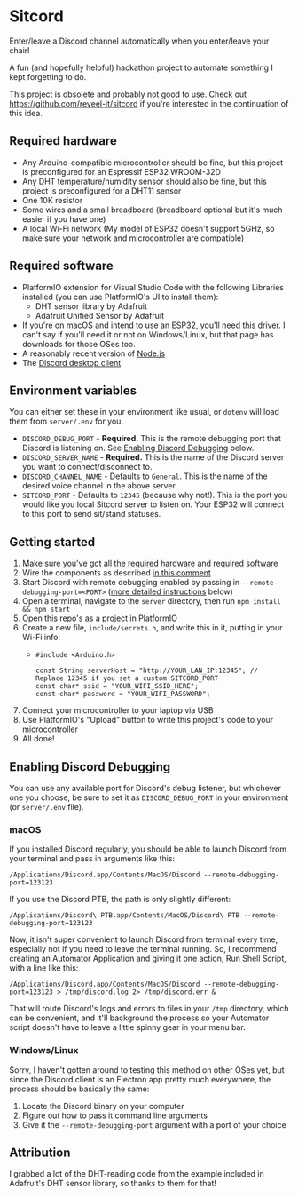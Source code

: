 Sitcord
===

Enter/leave a Discord channel automatically when you enter/leave your chair!

A fun (and hopefully helpful) hackathon project to automate something I kept forgetting to do.

This project is obsolete and probably not good to use. Check out https://github.com/reveel-it/sitcord if you're interested in the continuation of this idea.


## Required hardware

 - Any Arduino-compatible microcontroller should be fine, but this project is preconfigured for an Espressif ESP32 WROOM-32D
 - Any DHT temperature/humidity sensor should also be fine, but this project is preconfigured for a DHT11 sensor
 - One 10K resistor
 - Some wires and a small breadboard (breadboard optional but it's much easier if you have one)
 - A local Wi-Fi network (My model of ESP32 doesn't support 5GHz, so make sure your network and microcontroller are compatible)


## Required software

 - PlatformIO extension for Visual Studio Code with the following Libraries installed (you can use PlatformIO's UI to install them):
   - DHT sensor library by Adafruit
   - Adafruit Unified Sensor by Adafruit
 - If you're on macOS and intend to use an ESP32, you'll need [this driver](https://www.silabs.com/products/development-tools/software/usb-to-uart-bridge-vcp-drivers). I can't say if you'll need it or not on Windows/Linux, but that page has downloads for those OSes too.
 - A reasonably recent version of [Node.js](https://nodejs.org/en/)
 - The [Discord desktop client](https://discordapp.com/download)


## Environment variables

You can either set these in your environment like usual, or `dotenv` will load them from `server/.env` for you.
 - `DISCORD_DEBUG_PORT` - **Required.** This is the remote debugging port that Discord is listening on. See [Enabling Discord Debugging](#enabling-discord-debugging) below.
 - `DISCORD_SERVER_NAME` - **Required.** This is the name of the Discord server you want to connect/disconnect to.
 - `DISCORD_CHANNEL_NAME` - Defaults to `General`. This is the name of the desired voice channel in the above server.
 - `SITCORD_PORT` - Defaults to `12345` (because why not!). This is the port you would like you local Sitcord server to listen on. Your ESP32 will connect to this port to send sit/stand statuses.


## Getting started

1. Make sure you've got all the [required hardware](#required-hardware) and [required software](#required-software)
1. Wire the components as described [in this comment](https://github.com/jming422/sitcord/blob/3cb9d12a4f331b675bfbd0cc6f73ea3e224be44e/src/main.cpp#L19-L24)
1. Start Discord with remote debugging enabled by passing in `--remote-debugging-port=<PORT>` ([more detailed instructions](#enabling-discord-debugging) below)
1. Open a terminal, navigate to the `server` directory, then run `npm install && npm start`
1. Open this repo's as a project in PlatformIO
1. Create a new file, `include/secrets.h`, and write this in it, putting in your Wi-Fi info:
    - ```
      #include <Arduino.h>
      
      const String serverHost = "http://YOUR_LAN_IP:12345"; // Replace 12345 if you set a custom SITCORD_PORT
      const char* ssid = "YOUR_WIFI_SSID_HERE";
      const char* password = "YOUR_WIFI_PASSWORD";
      ```
1. Connect your microcontroller to your laptop via USB
1. Use PlatformIO's "Upload" button to write this project's code to your microcontroller
1. All done!


## Enabling Discord Debugging

You can use any available port for Discord's debug listener, but whichever one you choose, be sure to set it as `DISCORD_DEBUG_PORT` in your environment (or `server/.env` file).

### macOS
If you installed Discord regularly, you should be able to launch Discord from your terminal and pass in arguments like this:
```
/Applications/Discord.app/Contents/MacOS/Discord --remote-debugging-port=123123
```
If you use the Discord PTB, the path is only slightly different:
```
/Applications/Discord\ PTB.app/Contents/MacOS/Discord\ PTB --remote-debugging-port=123123
```

Now, it isn't super convenient to launch Discord from terminal every time, especially not if you need to leave the terminal running. So, I recommend creating an Automator Application and giving it one action, Run Shell Script, with a line like this:
```
/Applications/Discord.app/Contents/MacOS/Discord --remote-debugging-port=123123 > /tmp/discord.log 2> /tmp/discord.err &
```
That will route Discord's logs and errors to files in your `/tmp` directory, which can be convenient, and it'll background the process so your Automator script doesn't have to leave a little spinny gear in your menu bar.

### Windows/Linux
Sorry, I haven't gotten around to testing this method on other OSes yet, but since the Discord client is an Electron app pretty much everywhere, the process should be basically the same:
1. Locate the Discord binary on your computer
1. Figure out how to pass it command line arguments
1. Give it the `--remote-debugging-port` argument with a port of your choice


## Attribution

I grabbed a lot of the DHT-reading code from the example included in Adafruit's DHT sensor library, so thanks to them for that!
